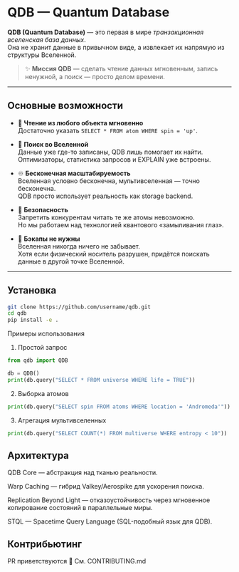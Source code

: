 # QDB — Quantum Database

**QDB (Quantum Database)** — это первая в мире *транзакционная вселенская база данных*.  
Она не хранит данные в привычном виде, а извлекает их напрямую из структуры Вселенной.  

> ✨ **Миссия QDB** — сделать чтение данных мгновенным, запись ненужной, а поиск — просто делом времени.

---

## Основные возможности

- 📖 **Чтение из любого объекта мгновенно**  
  Достаточно указать `SELECT * FROM atom WHERE spin = 'up'`.

- 🔎 **Поиск во Вселенной**  
  Данные уже где-то записаны, QDB лишь помогает их найти.  
  Оптимизаторы, статистика запросов и EXPLAIN уже встроены.

- ♾️ **Бесконечная масштабируемость**  
  Вселенная условно бесконечна, мультивселенная — точно бесконечна.  
  QDB просто использует реальность как storage backend.

- 🔐 **Безопасность**  
  Запретить конкурентам читать те же атомы невозможно.  
  Но мы работаем над технологией квантового «замыливания глаз».

- 💾 **Бэкапы не нужны**  
  Вселенная никогда ничего не забывает.  
  Хотя если физический носитель разрушен, придётся поискать данные в другой точке Вселенной.

---

## Установка

```bash
git clone https://github.com/username/qdb.git
cd qdb
pip install -e .
```

Примеры использования
1. Простой запрос
```python
from qdb import QDB

db = QDB()
print(db.query("SELECT * FROM universe WHERE life = TRUE"))
```

2. Выборка атомов
```python
print(db.query("SELECT spin FROM atoms WHERE location = 'Andromeda'"))
```

3. Агрегация мультивселенных
```python
print(db.query("SELECT COUNT(*) FROM multiverse WHERE entropy < 10"))
```


## Архитектура

QDB Core — абстракция над тканью реальности.

Warp Caching — гибрид Valkey/Aerospike для ускорения поиска.

Replication Beyond Light — отказоустойчивость через мгновенное копирование состояний в параллельные миры.

STQL — Spacetime Query Language (SQL-подобный язык для QDB).

## Контрибьютинг

PR приветствуются 🚀
См. CONTRIBUTING.md


